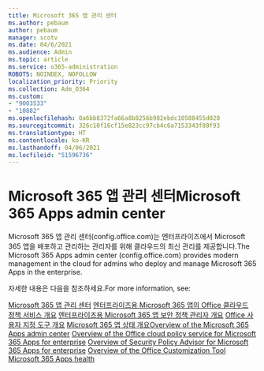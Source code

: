 ```yaml
---
title: Microsoft 365 앱 관리 센터
ms.author: pebaum
author: pebaum
manager: scotv
ms.date: 04/6/2021
ms.audience: Admin
ms.topic: article
ms.service: o365-administration
ROBOTS: NOINDEX, NOFOLLOW
localization_priority: Priority
ms.collection: Adm_O364
ms.custom:
- "9003533"
- "10882"
ms.openlocfilehash: 0a6bb8372fa66a8b8256b982ebdc10588455d020
ms.sourcegitcommit: 326c10f16cf15e823cc97cb4c6a7153343f88f93
ms.translationtype: HT
ms.contentlocale: ko-KR
ms.lasthandoff: 04/06/2021
ms.locfileid: "51596736"
---
```

# <a name="microsoft-365-apps-admin-center"></a><span data-ttu-id="b97c6-102">Microsoft 365 앱 관리 센터</span><span class="sxs-lookup"><span data-stu-id="b97c6-102">Microsoft 365 Apps admin center</span></span>

<span data-ttu-id="b97c6-103">Microsoft 365 앱 관리 센터(config.office.com)는 엔터프라이즈에서 Microsoft 365 앱을 배포하고 관리하는 관리자를 위해 클라우드의 최신 관리를 제공합니다.</span><span class="sxs-lookup"><span data-stu-id="b97c6-103">The Microsoft 365 Apps admin center (config.office.com) provides modern management in the cloud for admins who deploy and manage Microsoft 365 Apps in the enterprise.</span></span> 

<span data-ttu-id="b97c6-104">자세한 내용은 다음을 참조하세요.</span><span class="sxs-lookup"><span data-stu-id="b97c6-104">For more information, see:</span></span>

<span data-ttu-id="b97c6-105">[Microsoft 365 앱 관리 센터](https://docs.microsoft.com/deployoffice/admincenter/overview)
[엔터프라이즈용 Microsoft 365 앱의 Office 클라우드 정책 서비스 개요](https://docs.microsoft.com/deployoffice/overview-office-cloud-policy-service)
[엔터프라이즈용 Microsoft 365 앱 보안 정책 관리자 개요](https://docs.microsoft.com/deployoffice/overview-of-security-policy-advisor)
[Office 사용자 지정 도구 개요](https://docs.microsoft.com/deployoffice/overview-of-the-office-customization-tool-for-click-to-run)
[Microsoft 365 앱 상태 개요](https://docs.microsoft.com/deployoffice/admincenter/microsoft-365-apps-health)</span><span class="sxs-lookup"><span data-stu-id="b97c6-105">[Overview of the Microsoft 365 Apps admin center](https://docs.microsoft.com/deployoffice/admincenter/overview)
[Overview of the Office cloud policy service for Microsoft 365 Apps for enterprise](https://docs.microsoft.com/deployoffice/overview-office-cloud-policy-service)
[Overview of Security Policy Advisor for Microsoft 365 Apps for enterprise](https://docs.microsoft.com/deployoffice/overview-of-security-policy-advisor)
[Overview of the Office Customization Tool](https://docs.microsoft.com/deployoffice/overview-of-the-office-customization-tool-for-click-to-run)
[Microsoft 365 Apps health](https://docs.microsoft.com/deployoffice/admincenter/microsoft-365-apps-health)</span></span>